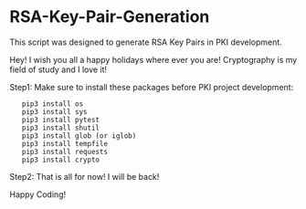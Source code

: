 # RSA-Key-Pair-Generation
This script was designed to generate RSA Key Pairs in PKI development. 

Hey! I wish you all a happy holidays where ever you are! Cryptography is my field of study and I love it! 

Step1: Make sure to install these packages before PKI project development:

       pip3 install os
       pip3 install sys
       pip3 install pytest
       pip3 install shutil
       pip3 install glob (or iglob)
       pip3 install tempfile
       pip3 install requests
       pip3 install crypto
       
Step2: That is all for now! I will be back! 

Happy Coding! 
